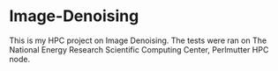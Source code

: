 # Image-Denoising

This is my HPC project on Image Denoising. The tests were ran on The National Energy Research Scientific Computing Center, Perlmutter HPC node.
